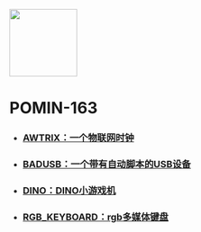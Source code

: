 
<img src="https://avatars.githubusercontent.com/u/67187713?v=4" width="120" height="120"></img>

# POMIN-163
- ### [AWTRIX：一个物联网时钟](./AWTRIX/readme.md)

- ### [BADUSB：一个带有自动脚本的USB设备](./BADUSB/readme.md)

- ### [DINO：DINO小游戏机](./BLUETOOTH_CAR/readme.md)

- ### [RGB_KEYBOARD：rgb多媒体键盘](RGB_KEYBOARD/readme.md)

